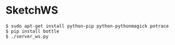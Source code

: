 # SketchWS

    $ sudo apt-get install python-pip python-pythonmagick potrace
    $ pip install bottle
    $ ./server_ws.py

